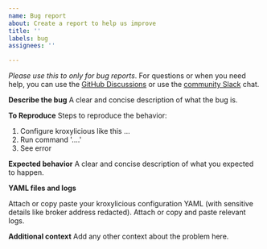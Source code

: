 ```yaml
---
name: Bug report
about: Create a report to help us improve
title: ''
labels: bug
assignees: ''

---
```


_Please use this to only for bug reports_. For questions or when you need help, you can use the [GitHub Discussions](https://github.com/kroxylicious/kroxylicious/discussions) or use the [community Slack](https://kroxylicious.slack.com) chat.

**Describe the bug**
A clear and concise description of what the bug is.

**To Reproduce**
Steps to reproduce the behavior:
1. Configure kroxylicious like this ...
2. Run command '....'
3. See error

**Expected behavior**
A clear and concise description of what you expected to happen.

**YAML files and logs**

Attach or copy paste your kroxylicious configuration YAML (with sensitive details
like broker address redacted).
Attach or copy and paste relevant logs.

**Additional context**
Add any other context about the problem here.
